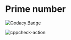 # Prime number

[![Codacy Badge](https://api.codacy.com/project/badge/Grade/ec66f1655d3b43d5936a0698090499bc)](https://app.codacy.com/manual/stepin105258/Calculator?utm_source=github.com&utm_medium=referral&utm_content=stepin105258/Calculator&utm_campaign=Badge_Grade_Dashboard)

![cppcheck-action](https://github.com/stepin105258/Calculator/workflows/cppcheck-action/badge.svg)
